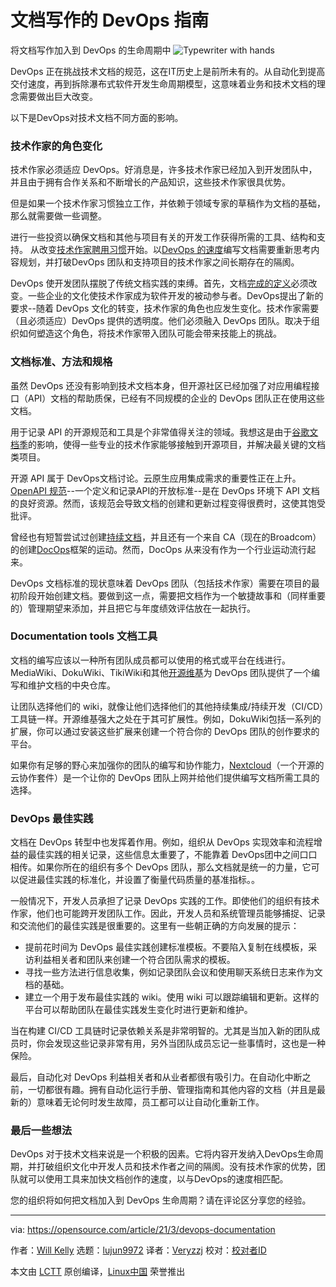 [#]: subject: "A DevOps guide to documentation"
[#]: via: "https://opensource.com/article/21/3/devops-documentation"
[#]: author: "Will Kelly https://opensource.com/users/willkelly"
[#]: collector: "lujun9972"
[#]: translator: "Veryzzj"
[#]: reviewer: " "
[#]: publisher: " "
[#]: url: " "

文档写作的 DevOps 指南
======

将文档写作加入到 DevOps 的生命周期中
![Typewriter with hands][1]

DevOps 正在挑战技术文档的规范，这在IT历史上是前所未有的。从自动化到提高交付速度，再到拆除瀑布式软件开发生命周期模型，这意味着业务和技术文档的理念需要做出巨大改变。

以下是DevOps对技术文档不同方面的影响。

### 技术作家的角色变化

技术作家必须适应 DevOps。好消息是，许多技术作家已经加入到开发团队中，并且由于拥有合作关系和不断增长的产品知识，这些技术作家很具优势。

但是如果一个技术作家习惯独立工作，并依赖于领域专家的草稿作为文档的基础，那么就需要做一些调整。

进行一些投资以确保文档和其他与项目有关的开发工作获得所需的工具、结构和支持。 从改变[技术作家聘用习惯][2]开始。以[DevOps 的速度][3]编写文档需要重新思考内容规划，并打破DevOps 团队和支持项目的技术作家之间长期存在的隔阂。

DevOps 使开发团队摆脱了传统文档实践的束缚。首先，文档[完成的定义][4]必须改变。一些企业的文化使技术作家成为软件开发的被动参与者。DevOps提出了新的要求--随着 DevOps 文化的转变，技术作家的角色也应发生变化。技术作家需要（且必须适应）DevOps 提供的透明度。他们必须融入 DevOps 团队。取决于组织如何塑造这个角色，将技术作家带入团队可能会带来技能上的挑战。

### 文档标准、方法和规格

虽然 DevOps 还没有影响到技术文档本身，但开源社区已经加强了对应用编程接口（API）文档的帮助质保，已经有不同规模的企业的 DevOps 团队正在使用这些文档。

用于记录 API 的开源规范和工具是个非常值得关注的领域。我想这是由于[谷歌文档季][5]的影响，使得一些专业的技术作家能够接触到开源项目，并解决最关键的文档类项目。

开源 API 属于 DevOps文档讨论。云原生应用集成需求的重要性正在上升。[OpenAPI 规范][6]--一个定义和记录API的开放标准--是在 DevOps 环境下 API 文档的良好资源。然而，该规范会导致文档的创建和更新过程变得很费时，这使其饱受批评。

曾经也有短暂尝试过创建[持续文档][7]，并且还有一个来自 CA（现在的Broadcom）的创建[DocOps][8]框架的运动。然而，DocOps 从来没有作为一个行业运动流行起来。

DevOps 文档标准的现状意味着 DevOps 团队（包括技术作家）需要在项目的最初阶段开始创建文档。要做到这一点，需要把文档作为一个敏捷故事和（同样重要的）管理期望来添加，并且把它与年度绩效评估放在一起执行。

### Documentation tools 文档工具

文档的编写应该以一种所有团队成员都可以使用的格式或平台在线进行。MediaWiki、DokuWiki、TikiWiki和其他[开源维基][9]为 DevOps 团队提供了一个编写和维护文档的中央仓库。

让团队选择他们的 wiki，就像让他们选择他们的其他持续集成/持续开发（CI/CD）工具链一样。开源维基强大之处在于其可扩展性。例如，DokuWiki包括一系列的扩展，你可以通过安装这些扩展来创建一个符合你的 DevOps 团队的创作要求的平台。

如果你有足够的野心来加强你的团队的编写和协作能力，[Nextcloud][10]（一个开源的云协作套件）是一个让你的 DevOps 团队上网并给他们提供编写文档所需工具的选择。

### DevOps 最佳实践

文档在 DevOps 转型中也发挥着作用。例如，组织从 DevOps 实现效率和流程增益的最佳实践的相关记录，这些信息太重要了，不能靠着 DevOps团中之间口口相传。如果你所在的组织有多个 DevOps 团队，那么文档就是统一的力量，它可以促进最佳实践的标准化，并设置了衡量代码质量的基准指标。。

一般情况下，开发人员承担了记录 DevOps 实践的工作。即使他们的组织有技术作家，他们也可能跨开发团队工作。因此，开发人员和系统管理员能够捕捉、记录和交流他们的最佳实践是很重要的。这里有一些朝正确的方向发展的提示：

* 提前花时间为 DevOps 最佳实践创建标准模板。不要陷入复制在线模板，采访利益相关者和团队来创建一个符合团队需求的模板。 
* 寻找一些方法进行信息收集，例如记录团队会议和使用聊天系统日志来作为文档的基础。 
* 建立一个用于发布最佳实践的 wiki。使用 wiki 可以跟踪编辑和更新。这样的平台可以帮助团队在最佳实践发生变化时进行更新和维护。  

当在构建 CI/CD 工具链时记录依赖关系是非常明智的。尤其是当加入新的团队成员时，你会发现这些记录非常有用，另外当团队成员忘记一些事情时，这也是一种保险。

最后，自动化对 DevOps 利益相关者和从业者都很有吸引力。在自动化中断之前，一切都很有趣。拥有自动化运行手册、管理指南和其他内容的文档（并且是最新的）意味着无论何时发生故障，员工都可以让自动化重新工作。

### 最后一些想法

DevOps 对于技术文档来说是一个积极的因素。它将内容开发纳入DevOps生命周期，并打破组织文化中开发人员和技术作者之间的隔阂。没有技术作家的优势，团队就可以使用工具来加快文档创作的速度，以与DevOps的速度相匹配。 

您的组织将如何把文档加入到 DevOps 生命周期？请在评论区分享您的经验。 

--------------------------------------------------------------------------------

via: https://opensource.com/article/21/3/devops-documentation

作者：[Will Kelly][a]
选题：[lujun9972][b]
译者：[Veryzzj](https://github.com/Veryzzj)
校对：[校对者ID](https://github.com/校对者ID)

本文由 [LCTT](https://github.com/LCTT/TranslateProject) 原创编译，[Linux中国](https://linux.cn/) 荣誉推出

[a]: https://opensource.com/users/willkelly
[b]: https://github.com/lujun9972
[1]: https://opensource.com/sites/default/files/styles/image-full-size/public/lead-images/typewriter-hands.jpg?itok=oPugBzgv "Typewriter with hands"
[2]: https://opensource.com/article/19/11/hiring-technical-writers-devops
[3]: https://searchitoperations.techtarget.com/opinion/Make-DevOps-documentation-an-integral-part-of-your-strategy?_ga=2.73253915.980148481.1610758264-908287796.1564772842
[4]: https://www.agilealliance.org/glossary/definition-of-done
[5]: https://developers.google.com/season-of-docs
[6]: https://swagger.io/specification/
[7]: https://devops.com/continuous-documentation
[8]: https://www.cmswire.com/cms/information-management/the-importance-of-docops-in-the-new-era-of-business-027489.php
[9]: https://opensource.com/article/20/7/sharepoint-alternative
[10]: https://opensource.com/article/20/7/nextcloud
